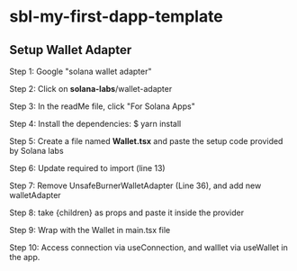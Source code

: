 # sbl-my-first-dapp-template

## Setup Wallet Adapter

Step 1: Google "solana wallet adapter"

Step 2: Click on **solana-labs**/wallet-adapter

Step 3: In the readMe file, click "For Solana Apps"

Step 4: Install the dependencies: $ yarn install

Step 5: Create a file named **Wallet.tsx** and paste the setup code provided by Solana labs

Step 6: Update required to import (line 13)

Step 7: Remove UnsafeBurnerWalletAdapter (Line 36), and add new walletAdapter

Step 8: take {children} as props and paste it inside the provider

Step 9: Wrap <App /> with the Wallet in main.tsx file

Step 10: Access connection via useConnection, and walllet via useWallet in the app.
